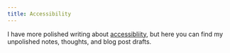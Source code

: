 ```yaml
---
title: Accessibility
---
```


I have more polished writing about [accessibliity](/accessibility), but here you can find my unpolished notes, thoughts, and blog post drafts.